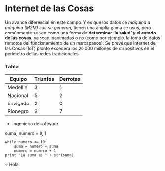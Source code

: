 # Internet de las Cosas

Un avance diferencial en este campo. Y es que los datos de *máquina a máquina (M2M) que se generan*, tienen una amplia gama de usos, pero comúnmente se ven como una forma de **determinar ‘la salud’ y el estado de las cosas**, ya sean inanimadas o no (como por ejemplo, la toma de datos remotos del funcionamiento de un marcapasos). Se prevé que Internet de las Cosas (IoT) pronto excederá los 20.000 millones de dispositivos en el perímetro de las redes tradicionales.

### Tabla

Equipo | Triunfos | Derrotas
--- | --- | ---
Medellin|3|1
Nacional|5|2
Envigado|2|0
Rionegro|9|7

* Ingenieria de software

suma, numero = 0, 1

~~~
while numero <= 10:
    suma = numero + suma
    numero = numero + 1
print "La suma es " + str(suma)
~~~
~ Hola
